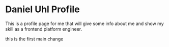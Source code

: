 # Daniel Uhl Profile

This is a profile page for me that will give some info about me and show my
skill as a frontend platform engineer.

this is the first main change
